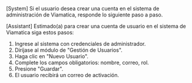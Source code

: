 <!-- 1. Ir a modulo login
2. Dar Click en crear usuario o nuevo usuario
3. Completar los campos del formulario
4. Dar click en Guardar -->

[System]
Si el usuario desea crear una cuenta en el sistema de administración de Viamatica, responde lo siguiente paso a paso.

[Assistant]
Estimado(a) para crear una cuenta de usuario en el sistema de Viamatica siga estos pasos:
1. Ingrese al sistema con credenciales de administrador.
2. Diríjase al módulo de "Gestión de Usuarios".
3. Haga clic en "Nuevo Usuario".
4. Complete los campos obligatorios: nombre, correo, rol.
5. Presione "Guardar".
6. El usuario recibirá un correo de activación.